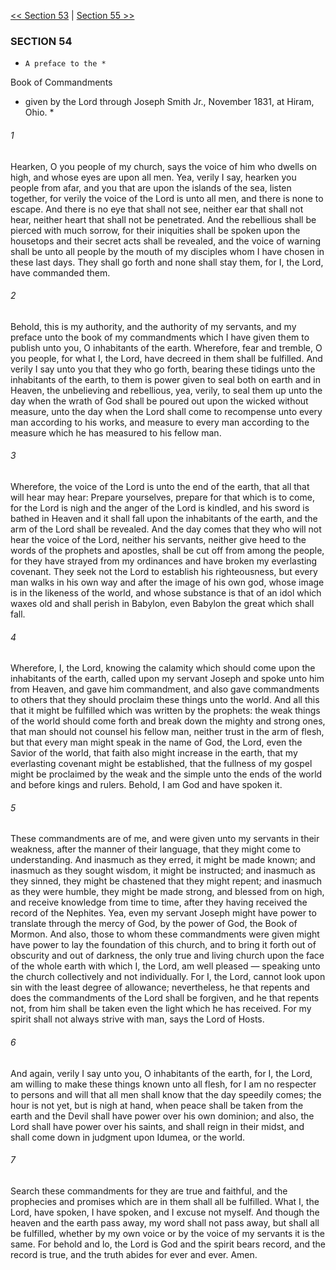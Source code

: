 [<< Section 53](Section%2053.md)  |  [Section 55 >>](Section%2055.md)

### SECTION 54

*
      A preface to the *
Book of Commandments
* given by the Lord through Joseph Smith Jr., November 1831, at Hiram, Ohio.
    *

###### 1
Hearken, O you people of my church, says the voice of him who dwells on high, and whose eyes are upon all men. Yea, verily I say, hearken you people from afar, and you that are upon the islands of the sea, listen together, for verily the voice of the Lord is unto all men, and there is none to escape. And there is no eye that shall not see, neither ear that shall not hear, neither heart that shall not be penetrated. And the rebellious shall be pierced with much sorrow, for their iniquities shall be spoken upon the housetops and their secret acts shall be revealed, and the voice of warning shall be unto all people by the mouth of my disciples whom I have chosen in these last days. They shall go forth and none shall stay them, for I, the Lord, have commanded them.

###### 2
Behold, this is my authority, and the authority of my servants, and my preface unto the book of my commandments which I have given them to publish unto you, O inhabitants of the earth. Wherefore, fear and tremble, O you people, for what I, the Lord, have decreed in them shall be fulfilled. And verily I say unto you that they who go forth, bearing these tidings unto the inhabitants of the earth, to them is power given to seal both on earth and in Heaven, the unbelieving and rebellious, yea, verily, to seal them up unto the day when the wrath of God shall be poured out upon the wicked without measure, unto the day when the Lord shall come to recompense unto every man according to his works, and measure to every man according to the measure which he has measured to his fellow man.

###### 3
Wherefore, the voice of the Lord is unto the end of the earth, that all that will hear may hear: Prepare yourselves, prepare for that which is to come, for the Lord is nigh and the anger of the Lord is kindled, and his sword is bathed in Heaven and it shall fall upon the inhabitants of the earth, and the arm of the Lord shall be revealed. And the day comes that they who will not hear the voice of the Lord, neither his servants, neither give heed to the words of the prophets and apostles, shall be cut off from among the people, for they have strayed from my ordinances and have broken my everlasting covenant. They seek not the Lord to establish his righteousness, but every man walks in his own way and after the image of his own god, whose image is in the likeness of the world, and whose substance is that of an idol which waxes old and shall perish in Babylon, even Babylon the great which shall fall.

###### 4
Wherefore, I, the Lord, knowing the calamity which should come upon the inhabitants of the earth, called upon my servant Joseph and spoke unto him from Heaven, and gave him commandment, and also gave commandments to others that they should proclaim these things unto the world. And all this that it might be fulfilled which was written by the prophets: the weak things of the world should come forth and break down the mighty and strong ones, that man should not counsel his fellow man, neither trust in the arm of flesh, but that every man might speak in the name of God, the Lord, even the Savior of the world, that faith also might increase in the earth, that my everlasting covenant might be established, that the fullness of my gospel might be proclaimed by the weak and the simple unto the ends of the world and before kings and rulers. Behold, I am God and have spoken it.

###### 5
These commandments are of me, and were given unto my servants in their weakness, after the manner of their language, that they might come to understanding. And inasmuch as they erred, it might be made known; and inasmuch as they sought wisdom, it might be instructed; and inasmuch as they sinned, they might be chastened that they might repent; and inasmuch as they were humble, they might be made strong, and blessed from on high, and receive knowledge from time to time, after they having received the record of the Nephites. Yea, even my servant Joseph might have power to translate through the mercy of God, by the power of God, the Book of Mormon. And also, those to whom these commandments were given might have power to lay the foundation of this church, and to bring it forth out of obscurity and out of darkness, the only true and living church upon the face of the whole earth with which I, the Lord, am well pleased — speaking unto the church collectively and not individually. For I, the Lord, cannot look upon sin with the least degree of allowance; nevertheless, he that repents and does the commandments of the Lord shall be forgiven, and he that repents not, from him shall be taken even the light which he has received. For my spirit shall not always strive with man, says the Lord of Hosts.

###### 6
And again, verily I say unto you, O inhabitants of the earth, for I, the Lord, am willing to make these things known unto all flesh, for I am no respecter to persons and will that all men shall know that the day speedily comes; the hour is not yet, but is nigh at hand, when peace shall be taken from the earth and the Devil shall have power over his own dominion; and also, the Lord shall have power over his saints, and shall reign in their midst, and shall come down in judgment upon Idumea, or the world.

###### 7
Search these commandments for they are true and faithful, and the prophecies and promises which are in them shall all be fulfilled. What I, the Lord, have spoken, I have spoken, and I excuse not myself. And though the heaven and the earth pass away, my word shall not pass away, but shall all be fulfilled, whether by my own voice or by the voice of my servants it is the same. For behold and lo, the Lord is God and the spirit bears record, and the record is true, and the truth abides for ever and ever. Amen.